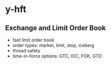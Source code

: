 # y-hft

## Exchange and Limit Order Book
- fast limit order book
- order types: market, limit, stop, iceberg
- thread safety
- time-in-force options: GTC, IOC, FOK, GTD

